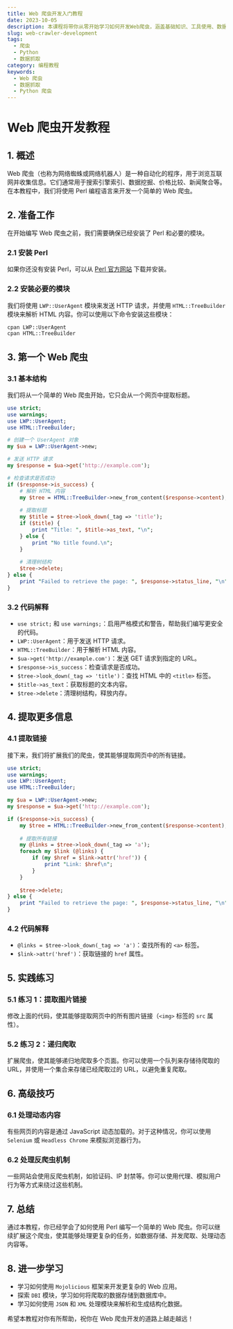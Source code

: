 ```yaml
---
title: Web 爬虫开发入门教程
date: 2023-10-05
description: 本课程将带你从零开始学习如何开发Web爬虫，涵盖基础知识、工具使用、数据抓取与处理等内容。
slug: web-crawler-development
tags:
  - 爬虫
  - Python
  - 数据抓取
category: 编程教程
keywords:
  - Web 爬虫
  - 数据抓取
  - Python 爬虫
---
```


# Web 爬虫开发教程

## 1. 概述

Web 爬虫（也称为网络蜘蛛或网络机器人）是一种自动化的程序，用于浏览互联网并收集信息。它们通常用于搜索引擎索引、数据挖掘、价格比较、新闻聚合等。在本教程中，我们将使用 Perl 编程语言来开发一个简单的 Web 爬虫。

## 2. 准备工作

在开始编写 Web 爬虫之前，我们需要确保已经安装了 Perl 和必要的模块。

### 2.1 安装 Perl

如果你还没有安装 Perl，可以从 [Perl 官方网站](https://www.perl.org/get.html) 下载并安装。

### 2.2 安装必要的模块

我们将使用 `LWP::UserAgent` 模块来发送 HTTP 请求，并使用 `HTML::TreeBuilder` 模块来解析 HTML 内容。你可以使用以下命令安装这些模块：

```bash
cpan LWP::UserAgent
cpan HTML::TreeBuilder
```

## 3. 第一个 Web 爬虫

### 3.1 基本结构

我们将从一个简单的 Web 爬虫开始，它只会从一个网页中提取标题。

```perl
use strict;
use warnings;
use LWP::UserAgent;
use HTML::TreeBuilder;

# 创建一个 UserAgent 对象
my $ua = LWP::UserAgent->new;

# 发送 HTTP 请求
my $response = $ua->get('http://example.com');

# 检查请求是否成功
if ($response->is_success) {
    # 解析 HTML 内容
    my $tree = HTML::TreeBuilder->new_from_content($response->content);
    
    # 提取标题
    my $title = $tree->look_down(_tag => 'title');
    if ($title) {
        print "Title: ", $title->as_text, "\n";
    } else {
        print "No title found.\n";
    }
    
    # 清理树结构
    $tree->delete;
} else {
    print "Failed to retrieve the page: ", $response->status_line, "\n";
}
```

### 3.2 代码解释

- `use strict;` 和 `use warnings;`：启用严格模式和警告，帮助我们编写更安全的代码。
- `LWP::UserAgent`：用于发送 HTTP 请求。
- `HTML::TreeBuilder`：用于解析 HTML 内容。
- `$ua->get('http://example.com')`：发送 GET 请求到指定的 URL。
- `$response->is_success`：检查请求是否成功。
- `$tree->look_down(_tag => 'title')`：查找 HTML 中的 `<title>` 标签。
- `$title->as_text`：获取标题的文本内容。
- `$tree->delete`：清理树结构，释放内存。

## 4. 提取更多信息

### 4.1 提取链接

接下来，我们将扩展我们的爬虫，使其能够提取网页中的所有链接。

```perl
use strict;
use warnings;
use LWP::UserAgent;
use HTML::TreeBuilder;

my $ua = LWP::UserAgent->new;
my $response = $ua->get('http://example.com');

if ($response->is_success) {
    my $tree = HTML::TreeBuilder->new_from_content($response->content);
    
    # 提取所有链接
    my @links = $tree->look_down(_tag => 'a');
    foreach my $link (@links) {
        if (my $href = $link->attr('href')) {
            print "Link: $href\n";
        }
    }
    
    $tree->delete;
} else {
    print "Failed to retrieve the page: ", $response->status_line, "\n";
}
```

### 4.2 代码解释

- `@links = $tree->look_down(_tag => 'a')`：查找所有的 `<a>` 标签。
- `$link->attr('href')`：获取链接的 `href` 属性。

## 5. 实践练习

### 5.1 练习 1：提取图片链接

修改上面的代码，使其能够提取网页中的所有图片链接（`<img>` 标签的 `src` 属性）。

### 5.2 练习 2：递归爬取

扩展爬虫，使其能够递归地爬取多个页面。你可以使用一个队列来存储待爬取的 URL，并使用一个集合来存储已经爬取过的 URL，以避免重复爬取。

## 6. 高级技巧

### 6.1 处理动态内容

有些网页的内容是通过 JavaScript 动态加载的。对于这种情况，你可以使用 `Selenium` 或 `Headless Chrome` 来模拟浏览器行为。

### 6.2 处理反爬虫机制

一些网站会使用反爬虫机制，如验证码、IP 封禁等。你可以使用代理、模拟用户行为等方式来绕过这些机制。

## 7. 总结

通过本教程，你已经学会了如何使用 Perl 编写一个简单的 Web 爬虫。你可以继续扩展这个爬虫，使其能够处理更复杂的任务，如数据存储、并发爬取、处理动态内容等。

## 8. 进一步学习

- 学习如何使用 `Mojolicious` 框架来开发更复杂的 Web 应用。
- 探索 `DBI` 模块，学习如何将爬取的数据存储到数据库中。
- 学习如何使用 `JSON` 和 `XML` 处理模块来解析和生成结构化数据。

希望本教程对你有所帮助，祝你在 Web 爬虫开发的道路上越走越远！